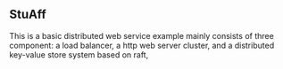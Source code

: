 ## StuAff

This is a basic distributed web service example mainly consists of three component: a load balancer, a http web server cluster, and a distributed key-value store system based on raft, 
